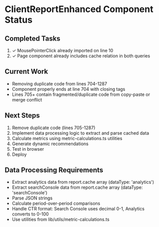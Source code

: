 # ClientReportEnhanced Component Status

## Completed Tasks
1. ✓ MousePointerClick already imported on line 10
2. ✓ Page component already includes cache relation in both queries

## Current Work
- Removing duplicate code from lines 704-1287
- Component properly ends at line 704 with closing tags
- Lines 705+ contain fragmented/duplicate code from copy-paste or merge conflict

## Next Steps
1. Remove duplicate code (lines 705-1287)
2. Implement data processing logic to extract and parse cached data
3. Calculate metrics using metric-calculations.ts utilities
4. Generate dynamic recommendations
5. Test in browser
6. Deploy

## Data Processing Requirements
- Extract analytics data from report.cache array (dataType: 'analytics')
- Extract searchConsole data from report.cache array (dataType: 'searchConsole')
- Parse JSON strings
- Calculate period-over-period comparisons
- Handle CTR format: Search Console uses decimal 0-1, Analytics converts to 0-100
- Use utilities from lib/utils/metric-calculations.ts

